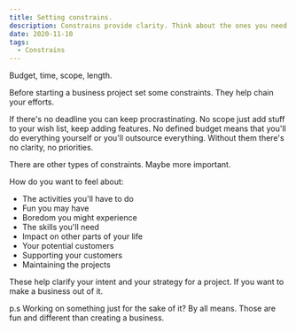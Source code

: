 ```yaml
---
title: Setting constrains.
description: Constrains provide clarity. Think about the ones you need.
date: 2020-11-10
tags:
  - Constrains
---
```

Budget, time, scope, length.

Before starting a business project set some constraints. They help chain your efforts. 

If there's no deadline you can keep procrastinating. No scope just add stuff to your wish list, keep adding features. No defined budget means that you'll do everything yourself or you'll outsource everything. Without them there's no clarity, no priorities.

There are other types of constraints. Maybe more important. 

How do you want to feel about:
- The activities you'll have to do
- Fun you may have
- Boredom you might experience
- The skills you'll need
- Impact on other parts of your life
- Your potential customers
- Supporting your customers 
- Maintaining the projects

These help clarify your intent and your strategy for a project. If you want to make a business out of it. 

p.s Working on something just for the sake of it? By all means. Those are fun and different than creating a business. 



